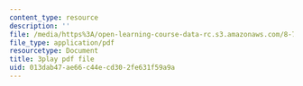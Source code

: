 ```yaml
---
content_type: resource
description: ''
file: /media/https%3A/open-learning-course-data-rc.s3.amazonaws.com/8-701-introduction-to-nuclear-and-particle-physics-fall-2020/013dab47ae66c44ecd302fe631f59a9a_dTAIYaSBols.pdf
file_type: application/pdf
resourcetype: Document
title: 3play pdf file
uid: 013dab47-ae66-c44e-cd30-2fe631f59a9a
---
```

